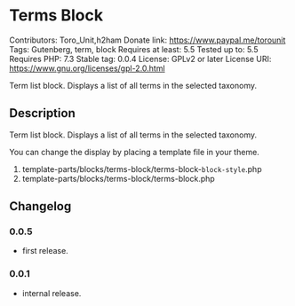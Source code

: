 # Terms Block
Contributors:      Toro_Unit,h2ham
Donate link:       https://www.paypal.me/torounit
Tags:              Gutenberg, term, block
Requires at least: 5.5
Tested up to:      5.5
Requires PHP:      7.3
Stable tag:        0.0.4
License:           GPLv2 or later
License URI:       https://www.gnu.org/licenses/gpl-2.0.html

Term list block. Displays a list of all terms in the selected taxonomy.

## Description

Term list block. Displays a list of all terms in the selected taxonomy.

You can change the display by placing a template file in your theme.

1. template-parts/blocks/terms-block/terms-block-`block-style`.php
1. template-parts/blocks/terms-block/terms-block.php

## Changelog

### 0.0.5
* first release.

### 0.0.1
* internal release.

